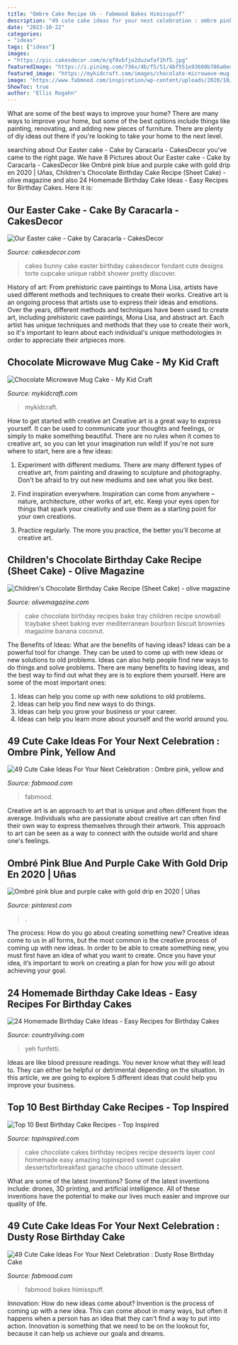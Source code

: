 ```yaml
---
title: "Ombre Cake Recipe Uk - Fabmood Bakes Himisspuff"
description: "49 cute cake ideas for your next celebration : ombre pink, yellow and"
date: "2023-10-22"
categories:
- "ideas"
tags: ["ideas"]
images:
- "https://pic.cakesdecor.com/m/qf8vbfjo2duzwfaf1hf5.jpg"
featuredImage: "https://i.pinimg.com/736x/4b/f5/51/4bf551e93600b786a0edabd93a64b349.jpg"
featured_image: "https://mykidcraft.com/images/chocolate-microwave-mug-cake-quick-easy1995818112.jpg"
image: "https://www.fabmood.com/inspiration/wp-content/uploads/2020/10/birthday-cakes-4-370x591.jpg"
ShowToc: true
author: "Ellis Rogahn"
---
```



What are some of the best ways to improve your home?
There are many ways to improve your home, but some of the best options include things like painting, renovating, and adding new pieces of furniture. There are plenty of diy ideas out there if you're looking to take your home to the next level.

	

		
searching about Our Easter cake - Cake by Caracarla - CakesDecor you've came to the right page. We have 8 Pictures about Our Easter cake - Cake by Caracarla - CakesDecor like Ombré pink blue and purple cake with gold drip en 2020 | Uñas, Children&#039;s Chocolate Birthday Cake Recipe (Sheet Cake) - olive magazine and also 24 Homemade Birthday Cake Ideas - Easy Recipes for Birthday Cakes. Here it is:
		
    
## Our Easter Cake - Cake By Caracarla - CakesDecor

<img loading=lazy src="https://pic.cakesdecor.com/m/qf8vbfjo2duzwfaf1hf5.jpg" onerror="this.onerror=null;this.src='https://tse1.mm.bing.net/th?id=OIP.c1Y1tOgt0t15ePPRlt5iLgHaJ3&amp;pid=15.1';" alt="Our Easter cake - Cake by Caracarla - CakesDecor">

_Source: cakesdecor.com_

>cakes bunny cake easter birthday cakesdecor fondant cute designs torte cupcake unique rabbit shower pretty discover. 

	

History of art: From prehistoric cave paintings to Mona Lisa, artists have used different methods and techniques to create their works.
Creative art is an ongoing process that artists use to express their ideas and emotions. Over the years, different methods and techniques have been used to create art, including prehistoric cave paintings, Mona Lisa, and abstract art. Each artist has unique techniques and methods that they use to create their work, so it's important to learn about each individual's unique methodologies in order to appreciate their artpieces more.

    
## Chocolate Microwave Mug Cake - My Kid Craft

<img loading=lazy src="https://mykidcraft.com/images/chocolate-microwave-mug-cake-quick-easy1995818112.jpg" onerror="this.onerror=null;this.src='https://tse4.mm.bing.net/th?id=OIP.aSZliGJ6t9QoQIlEuE-xRQHaFj&amp;pid=15.1';" alt="Chocolate Microwave Mug Cake - My Kid Craft">

_Source: mykidcraft.com_

>mykidcraft. 

	

How to get started with creative art
Creative art is a great way to express yourself. It can be used to communicate your thoughts and feelings, or simply to make something beautiful. There are no rules when it comes to creative art, so you can let your imagination run wild! If you're not sure where to start, here are a few ideas:
1. Experiment with different mediums. There are many different types of creative art, from painting and drawing to sculpture and photography. Don't be afraid to try out new mediums and see what you like best.

2. Find inspiration everywhere. Inspiration can come from anywhere – nature, architecture, other works of art, etc. Keep your eyes open for things that spark your creativity and use them as a starting point for your own creations.

3. Practice regularly. The more you practice, the better you'll become at creative art.

    
## Children&#039;s Chocolate Birthday Cake Recipe (Sheet Cake) - Olive Magazine

<img loading=lazy src="http://media.immediate.co.uk/volatile/sites/2/2015/08/12607.jpg?quality=45&amp;crop=8px,2963px,3638px,1546px&amp;resize=960,408" onerror="this.onerror=null;this.src='https://tse3.mm.bing.net/th?id=OIP.3XF4vAe2OuUG3lhb1IfSJAHaKP&amp;pid=15.1';" alt="Children&#039;s Chocolate Birthday Cake Recipe (Sheet Cake) - olive magazine">

_Source: olivemagazine.com_

>cake chocolate birthday recipes bake tray children recipe snowball traybake sheet baking ever mediterranean bourbon biscuit brownies magazine banana coconut. 

	

The Benefits of Ideas: What are the benefits of having ideas?
Ideas can be a powerful tool for change. They can be used to come up with new ideas or new solutions to old problems. Ideas can also help people find new ways to do things and solve problems. There are many benefits to having ideas, and the best way to find out what they are is to explore them yourself. Here are some of the most important ones: 
1. Ideas can help you come up with new solutions to old problems.
2. Ideas can help you find new ways to do things.
3. Ideas can help you grow your business or your career.
4. Ideas can help you learn more about yourself and the world around you.

    
## 49 Cute Cake Ideas For Your Next Celebration : Ombre Pink, Yellow And

<img loading=lazy src="https://www.fabmood.com/inspiration/wp-content/uploads/2020/10/birthday-cakes-4-370x591.jpg" onerror="this.onerror=null;this.src='https://tse3.mm.bing.net/th?id=OIP.m-180_iedgMWEXUxIK5iEwAAAA&amp;pid=15.1';" alt="49 Cute Cake Ideas For Your Next Celebration : Ombre pink, yellow and">

_Source: fabmood.com_

>fabmood. 

	

Creative art is an approach to art that is unique and often different from the average. Individuals who are passionate about creative art can often find their own way to express themselves through their artwork. This approach to art can be seen as a way to connect with the outside world and share one's feelings.

    
## Ombré Pink Blue And Purple Cake With Gold Drip En 2020 | Uñas

<img loading=lazy src="https://i.pinimg.com/736x/4b/f5/51/4bf551e93600b786a0edabd93a64b349.jpg" onerror="this.onerror=null;this.src='https://tse4.mm.bing.net/th?id=OIP.Fand1YBWVY7k__8Xrw8XbgHaJQ&amp;pid=15.1';" alt="Ombré pink blue and purple cake with gold drip en 2020 | Uñas">

_Source: pinterest.com_

>. 

	

The process: How do you go about creating something new?
Creative ideas come to us in all forms, but the most common is the creative process of coming up with new ideas. In order to be able to create something new, you must first have an idea of what you want to create. Once you have your idea, it’s important to work on creating a plan for how you will go about achieving your goal.

    
## 24 Homemade Birthday Cake Ideas - Easy Recipes For Birthday Cakes

<img loading=lazy src="https://hips.hearstapps.com/clv.h-cdn.co/assets/17/16/6-birthday-cake-funfetti.jpg?crop=1.0xw:1xh;center,top&amp;resize=768:*" onerror="this.onerror=null;this.src='https://tse1.mm.bing.net/th?id=OIP.zikVWG-C6o6fyuA3pDFaTgHaLH&amp;pid=15.1';" alt="24 Homemade Birthday Cake Ideas - Easy Recipes for Birthday Cakes">

_Source: countryliving.com_

>yeh funfetti. 

	

Ideas are like blood pressure readings. You never know what they will lead to. They can either be helpful or detrimental depending on the situation. In this article, we are going to explore 5 different ideas that could help you improve your business.

    
## Top 10 Best Birthday Cake Recipes - Top Inspired

<img loading=lazy src="https://www.topinspired.com/wp-content/uploads/2014/01/Chocolate-Cake.jpg" onerror="this.onerror=null;this.src='https://tse1.mm.bing.net/th?id=OIP.dpt1Ur72deQKzO_SQyV2QAHaLJ&amp;pid=15.1';" alt="Top 10 Best Birthday Cake Recipes - Top Inspired">

_Source: topinspired.com_

>cake chocolate cakes birthday recipes recipe desserts layer cool homemade easy amazing topinspired sweet cupcake dessertsforbreakfast ganache choco ultimate dessert. 

	

What are some of the latest inventions?
Some of the latest inventions include: drones, 3D printing, and artificial intelligence. All of these inventions have the potential to make our lives much easier and improve our quality of life.

    
## 49 Cute Cake Ideas For Your Next Celebration : Dusty Rose Birthday Cake

<img loading=lazy src="https://www.fabmood.com/inspiration/wp-content/uploads/2020/10/birthday-cakes-11.jpg" onerror="this.onerror=null;this.src='https://tse4.mm.bing.net/th?id=OIP.S6dgDEm_vq1wtISKbYWA0gHaOE&amp;pid=15.1';" alt="49 Cute Cake Ideas For Your Next Celebration : Dusty Rose Birthday Cake">

_Source: fabmood.com_

>fabmood bakes himisspuff. 

	

Innovation: How do new ideas come about?
Invention is the process of coming up with a new idea. This can come about in many ways, but often it happens when a person has an idea that they can't find a way to put into action. Innovation is something that we need to be on the lookout for, because it can help us achieve our goals and dreams.

